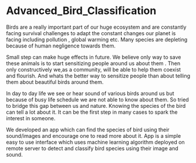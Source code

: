 # Advanced_Bird_Classification
Birds are a really important part of our huge ecosystem and are constantly facing survival challenges to adapt the constant changes our planet is facing including pollution , global warming etc. Many species are depleting because of human negligence towards them.

Small step can make huge effects in future. We believe only way to save these animals is to start sensitizing people around us about them . Then only constructively we,as a community, will be able to help them coexist and flourish. And whats the better way to sensitize people than about telling them about beautiful birds around them.

In day to day life we see or hear sound of various birds around us but because of busy life schedule we are not able to know about them. So tried to bridge this gap between us and nature. Knowing the species of the bird can tell a lot about it. It can be the first step in many cases to spark the interest in someone.

We developed an app which can find the species of bird using their sound/images and encourage one to read more about it. 
App is a simple easy to use interface which uses machine learning algorithm deployed on remote server to detect and classify bird species using their image and sound.
